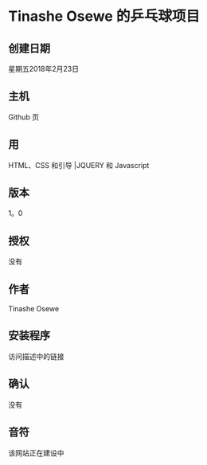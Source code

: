 # Tinashe Osewe 的乒乓球项目

## 创建日期
星期五2018年2月23日

## 主机
Github 页

## 用
HTML、CSS 和引导 |JQUERY 和 Javascript

## 版本
1。0

## 授权
没有

## 作者
Tinashe Osewe

## 安装程序
访问描述中的链接

## 确认
没有

## 音符
该网站正在建设中